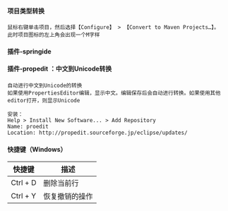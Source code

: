


#### 项目类型转换
    鼠标右键单击项目，然后选择【Configure】 > 【Convert to Maven Projects…】。
    此时项目图标的左上角会出现一个M字样
    
#### 插件-springide


#### 插件-propedit ：中文到Unicode转换
    自动进行中文到Unicode的转换
    如果使用PropertiesEditor编辑，显示中文。编辑保存后会自动进行转换。如果使用其他editor打开，则显示Unicode
    
    安装：
    Help > Install New Software... > Add Repository
    Name: proedit
    Location: http://propedit.sourceforge.jp/eclipse/updates/

#### 快捷键（Windows）

快捷键 | 描述
---|---
Ctrl + D | 删除当前行
Ctrl + Y | 恢复撤销的操作

    